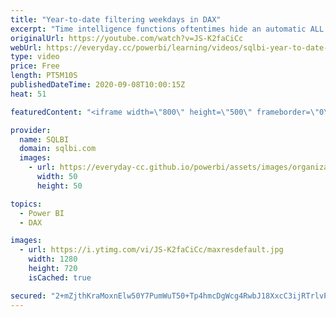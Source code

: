 ```yaml
---
title: "Year-to-date filtering weekdays in DAX"
excerpt: "Time intelligence functions oftentimes hide an automatic ALL statement meant to make time intelligence calculations easier. This video describes this behavior and what to do in case it ends up breaking your calculation. Article and download: https://sql.bi/123591"
originalUrl: https://youtube.com/watch?v=JS-K2faCiCc
webUrl: https://everyday.cc/powerbi/learning/videos/sqlbi-year-to-date-filtering-weekdays-in-dax/
type: video
price: Free
length: PT5M10S
publishedDateTime: 2020-09-08T10:00:15Z
heat: 51

featuredContent: "<iframe width=\"800\" height=\"500\" frameborder=\"0\" src=\"https://www.youtube.com/embed/JS-K2faCiCc\" allow=\"accelerometer; autoplay; encrypted-media; gyroscope; picture-in-picture\" allowfullscreen></iframe>"

provider:
  name: SQLBI
  domain: sqlbi.com
  images:
    - url: https://everyday-cc.github.io/powerbi/assets/images/organizations/sqlbi.com-50x50.jpg
      width: 50
      height: 50

topics:
  - Power BI
  - DAX

images:
  - url: https://i.ytimg.com/vi/JS-K2faCiCc/maxresdefault.jpg
    width: 1280
    height: 720
    isCached: true

secured: "2+mZjthKraMoxnElw50Y7PumWuT50+Tp4hmcDgWcg4RwbJ18XxcC3ijRTrlvPPn3hFA9eD+zq1z5ID/v+jb7iEswnB8/+g9lSAkqCiesPM2y453PSVELY128VeCAMGKA6wpJB3ly/4+jwYzuUV5Xv4GW02rB2y7FPvoxwAMIzXfXCOK89gew8Sgs1bLgAraIYbWVeu/IUm5ZNyKzeAcZZZ/zo51s54ZuDFbRDfVjjaTi45jbNoDG9TgUUl8eGYBEJbl8E3nbo5B4LdgQUAsTdBCk1vJyxl4cz3dozybT5nvkKje/C8uOX0J1CUFtJATuAphqv5VkdswDST1cB+uH1cTkboDKji5i418YW3vky2upgQbkYT2WRvhbOJ5xvr/Xl+yyjS9HUeKAkJfK9oy9kMHxhLhL0RGPbvjMctv8LzQ=;oqT+NwqndNVjeIpHTDvBBA=="
---
```



